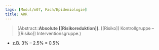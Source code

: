 ```yaml
---
tags: [Modul/m07, Fach/Epidemiologie]
title: ARR
---
```

> (Abstract::**Absolute [[Risikoreduktion]].** [[Risiko]] Kontrollgruppe – [[Risiko]] Interventionsgruppe.)
- z.B. 3% – 2.5% = 0.5%